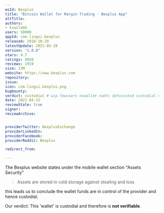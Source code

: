 ```yaml
---
wsId: Bexplus
title: "Bitcoin Wallet for Margin Trading - Bexplus App"
altTitle: 
authors:
- kiwilamb
users: 50000
appId: com.lingxi.bexplus
released: 2018-10-29
latestUpdate: 2021-05-28
version: "2.0.8"
stars: 4.7
ratings: 4920
reviews: 1919
size: 13M
website: https://www.bexplus.com
repository: 
issue: 
icon: com.lingxi.bexplus.png
bugbounty: 
verdict: custodial # wip fewusers nowallet nobtc obfuscated custodial nosource nonverifiable reproducible bounty defunct
date: 2021-04-22
reviewStale: true
signer: 
reviewArchive:


providerTwitter: BexplusExchange
providerLinkedIn: 
providerFacebook: 
providerReddit: Bexplus

redirect_from:

---
```



The Bexplus website states under the mobile wallet section "Assets Security"

> Assets are stored in cold storage against stealing and loss

this leads us to conclude the wallet funds are in control of the provider and hence custodial.

Our verdict: This 'wallet' is custodial and therefore is **not verifiable**.

